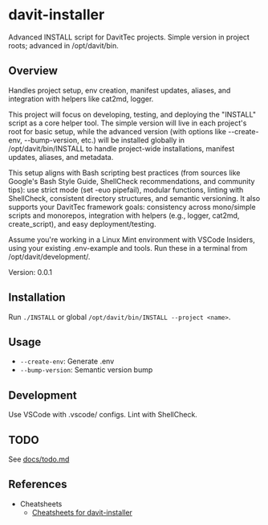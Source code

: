 # davit-installer

Advanced INSTALL script for DavitTec projects. Simple version in project roots; advanced in /opt/davit/bin.

## Overview

Handles project setup, env creation, manifest updates, aliases, and integration with helpers like cat2md, logger.

This project will focus on developing, testing, and deploying the "INSTALL" script as a core helper tool. The simple version will live in each project's root for basic setup, while the advanced version (with options like --create-env, --bump-version, etc.) will be installed globally in /opt/davit/bin/INSTALL to handle project-wide installations, manifest updates, aliases, and metadata.

This setup aligns with Bash scripting best practices (from sources like Google's Bash Style Guide, ShellCheck recommendations, and community tips): use strict mode (set -euo pipefail), modular functions, linting with ShellCheck, consistent directory structures, and semantic versioning. It also supports your DavitTec framework goals: consistency across mono/simple scripts and monorepos, integration with helpers (e.g., logger, cat2md, create_script), and easy deployment/testing.

Assume you're working in a Linux Mint environment with VSCode Insiders, using your existing .env-example and tools. Run these in a terminal from /opt/davit/development/.

Version: 0.0.1

## Installation

Run `./INSTALL` or global `/opt/davit/bin/INSTALL --project <name>`.

## Usage

- `--create-env`: Generate .env
- `--bump-version`: Semantic version bump

## Development

Use VSCode with .vscode/ configs. Lint with ShellCheck.

## TODO

See [docs/todo.md](docs/todo.md)

## References

- Cheatsheets
  - [Cheatsheets for davit-installer](docs/cheatsheets.md)
